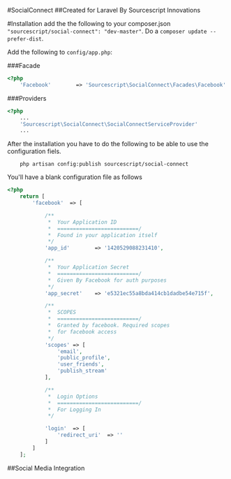 #SocialConnect
##Created for Laravel By Sourcescript Innovations

#Installation
add the the following to your composer.json `"sourcescript/social-connect": "dev-master"`.  Do a `composer update --prefer-dist`.

Add the following to `config/app.php`:

###Facade
```php
<?php
	'Facebook'		  => 'Sourcescript\SocialConnect\Facades\Facebook'

```

###Providers
```php
<?php
	...
	'Sourcescript\SocialConnect\SocialConnectServiceProvider'
	...
```


After the installation you have to do the following to be able to use the configuration fiels.

```
	php artisan config:publish sourcescript/social-connect
```

You'll have a blank configuration file as follows
```php
<?php
	return [
		'facebook' 	=> [

			/**
			 *  Your Application ID
			 *  ==========================/
			 *  Found in your application itself
			 */
			'app_id'		=> '1420529088231410',

			/**
			 *  Your Application Secret
			 *  ==========================/
			 *  Given By Facebook for auth purposes
			 */
			'app_secret'	=> 'e5321ec55a8bda414cb1dadbe54e715f',

			/**
			 *  SCOPES
			 *  ==========================/
			 *  Granted by facebook. Required scopes 
			 *  for facebook access
			 */
			'scopes' => [
				'email',
				'public_profile',
				'user_friends',
				'publish_stream'
			],

			/**
			 *  Login Options
			 *  ==========================/
			 *  For Logging In
			 */

			'login'  => [
				'redirect_uri' 	=> ''
			]
		]
	];
```

##Social Media Integration

